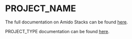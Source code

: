 # PROJECT_NAME

The full documentation on Amido Stacks can be found [here](https://amido.github.io/stacks/).

PROJECT_TYPE documentation can be found [here](PROJECT_DOCS_URL).